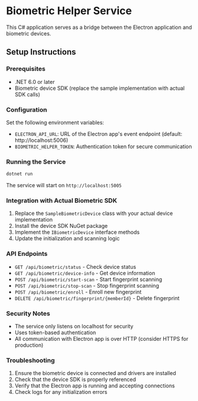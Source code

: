 # Biometric Helper Service

This C# application serves as a bridge between the Electron application and biometric devices.

## Setup Instructions

### Prerequisites
- .NET 6.0 or later
- Biometric device SDK (replace the sample implementation with actual SDK calls)

### Configuration
Set the following environment variables:
- `ELECTRON_API_URL`: URL of the Electron app's event endpoint (default: http://localhost:5006)
- `BIOMETRIC_HELPER_TOKEN`: Authentication token for secure communication

### Running the Service

```bash
dotnet run
```

The service will start on `http://localhost:5005`

### Integration with Actual Biometric SDK

1. Replace the `SampleBiometricDevice` class with your actual device implementation
2. Install the device SDK NuGet package
3. Implement the `IBiometricDevice` interface methods
4. Update the initialization and scanning logic

### API Endpoints

- `GET /api/biometric/status` - Check device status
- `GET /api/biometric/device-info` - Get device information
- `POST /api/biometric/start-scan` - Start fingerprint scanning
- `POST /api/biometric/stop-scan` - Stop fingerprint scanning
- `POST /api/biometric/enroll` - Enroll new fingerprint
- `DELETE /api/biometric/fingerprint/{memberId}` - Delete fingerprint

### Security Notes

- The service only listens on localhost for security
- Uses token-based authentication
- All communication with Electron app is over HTTP (consider HTTPS for production)

### Troubleshooting

1. Ensure the biometric device is connected and drivers are installed
2. Check that the device SDK is properly referenced
3. Verify that the Electron app is running and accepting connections
4. Check logs for any initialization errors
